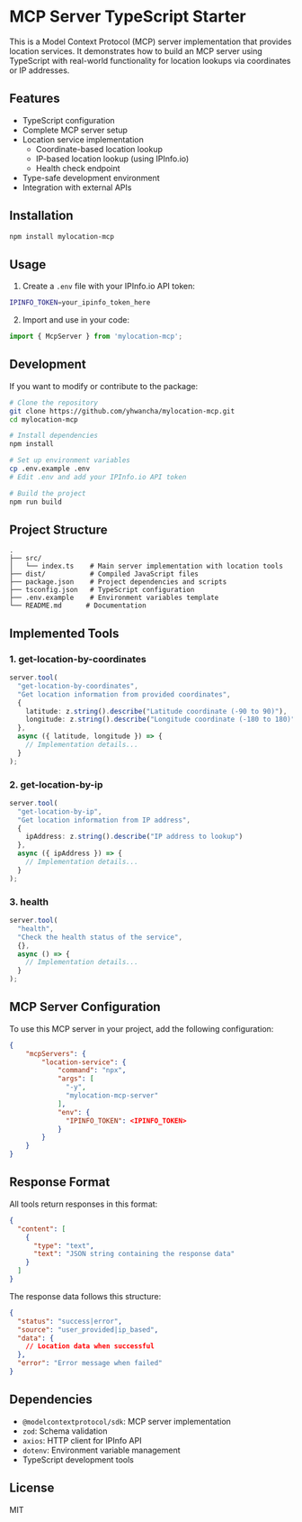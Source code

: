 # MCP Server TypeScript Starter

This is a Model Context Protocol (MCP) server implementation that provides location services. It demonstrates how to build an MCP server using TypeScript with real-world functionality for location lookups via coordinates or IP addresses.

## Features

- TypeScript configuration
- Complete MCP server setup
- Location service implementation
  - Coordinate-based location lookup
  - IP-based location lookup (using IPInfo.io)
  - Health check endpoint
- Type-safe development environment
- Integration with external APIs

## Installation

```bash
npm install mylocation-mcp
```

## Usage

1. Create a `.env` file with your IPInfo.io API token:
```bash
IPINFO_TOKEN=your_ipinfo_token_here
```

2. Import and use in your code:
```typescript
import { McpServer } from 'mylocation-mcp';
```

## Development

If you want to modify or contribute to the package:

```bash
# Clone the repository
git clone https://github.com/yhwancha/mylocation-mcp.git
cd mylocation-mcp

# Install dependencies
npm install

# Set up environment variables
cp .env.example .env
# Edit .env and add your IPInfo.io API token

# Build the project
npm run build
```

## Project Structure

```
.
├── src/
│   └── index.ts    # Main server implementation with location tools
├── dist/           # Compiled JavaScript files
├── package.json    # Project dependencies and scripts
├── tsconfig.json   # TypeScript configuration
├── .env.example    # Environment variables template
└── README.md      # Documentation
```

## Implemented Tools

### 1. get-location-by-coordinates

```typescript
server.tool(
  "get-location-by-coordinates",
  "Get location information from provided coordinates",
  {
    latitude: z.string().describe("Latitude coordinate (-90 to 90)"),
    longitude: z.string().describe("Longitude coordinate (-180 to 180)")
  },
  async ({ latitude, longitude }) => {
    // Implementation details...
  }
);
```

### 2. get-location-by-ip

```typescript
server.tool(
  "get-location-by-ip",
  "Get location information from IP address",
  {
    ipAddress: z.string().describe("IP address to lookup")
  },
  async ({ ipAddress }) => {
    // Implementation details...
  }
);
```

### 3. health

```typescript
server.tool(
  "health",
  "Check the health status of the service",
  {},
  async () => {
    // Implementation details...
  }
);
```

## MCP Server Configuration

To use this MCP server in your project, add the following configuration:

```json
{
    "mcpServers": {
        "location-service": {
            "command": "npx",
            "args": [
              "-y",
              "mylocation-mcp-server"
            ],
            "env": {
              "IPINFO_TOKEN": <IPINFO_TOKEN>
            }
        }
    }
}
```


## Response Format

All tools return responses in this format:

```json
{
  "content": [
    {
      "type": "text",
      "text": "JSON string containing the response data"
    }
  ]
}
```

The response data follows this structure:
```json
{
  "status": "success|error",
  "source": "user_provided|ip_based",
  "data": {
    // Location data when successful
  },
  "error": "Error message when failed"
}
```

## Dependencies

- `@modelcontextprotocol/sdk`: MCP server implementation
- `zod`: Schema validation
- `axios`: HTTP client for IPInfo API
- `dotenv`: Environment variable management
- TypeScript development tools

## License

MIT